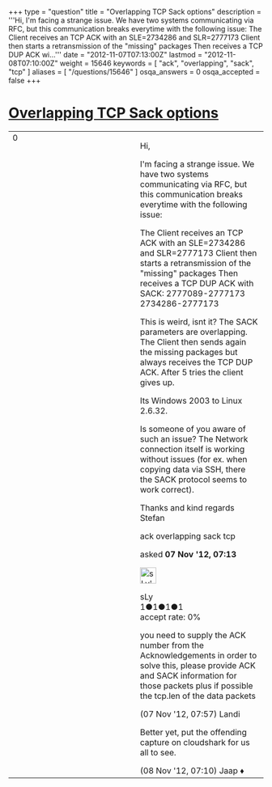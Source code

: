 +++
type = "question"
title = "Overlapping TCP Sack options"
description = '''Hi, I&#x27;m facing a strange issue. We have two systems communicating via RFC, but this communication breaks everytime with the following issue: The Client receives an TCP ACK with an SLE=2734286 and SLR=2777173 Client then starts a retransmission of the &quot;missing&quot; packages Then receives a TCP DUP ACK wi...'''
date = "2012-11-07T07:13:00Z"
lastmod = "2012-11-08T07:10:00Z"
weight = 15646
keywords = [ "ack", "overlapping", "sack", "tcp" ]
aliases = [ "/questions/15646" ]
osqa_answers = 0
osqa_accepted = false
+++

<div class="headNormal">

# [Overlapping TCP Sack options](/questions/15646/overlapping-tcp-sack-options)

</div>

<div id="main-body">

<div id="askform">

<table id="question-table" style="width:100%;"><colgroup><col style="width: 50%" /><col style="width: 50%" /></colgroup><tbody><tr class="odd"><td style="width: 30px; vertical-align: top"><div class="vote-buttons"><span id="post-15646-upvote" class="ajax-command post-vote up" rel="nofollow" title="I like this post (click again to cancel)"> </span><div id="post-15646-score" class="post-score" title="current number of votes">0</div><span id="post-15646-downvote" class="ajax-command post-vote down" rel="nofollow" title="I dont like this post (click again to cancel)"> </span> <span id="favorite-mark" class="ajax-command favorite-mark" rel="nofollow" title="mark/unmark this question as favorite (click again to cancel)"> </span><div id="favorite-count" class="favorite-count"></div></div></td><td><div id="item-right"><div class="question-body"><p>Hi,</p><p>I'm facing a strange issue. We have two systems communicating via RFC, but this communication breaks everytime with the following issue:</p><p>The Client receives an TCP ACK with an SLE=2734286 and SLR=2777173 Client then starts a retransmission of the "missing" packages Then receives a TCP DUP ACK with SACK: 2777089-2777173 2734286-2777173</p><p>This is weird, isnt it? The SACK parameters are overlapping. The Client then sends again the missing packages but always receives the TCP DUP ACK. After 5 tries the client gives up.</p><p>Its Windows 2003 to Linux 2.6.32.</p><p>Is someone of you aware of such an issue? The Network connection itself is working without issues (for ex. when copying data via SSH, there the SACK protocol seems to work correct).</p><p>Thanks and kind regards Stefan</p></div><div id="question-tags" class="tags-container tags"><span class="post-tag tag-link-ack" rel="tag" title="see questions tagged &#39;ack&#39;">ack</span> <span class="post-tag tag-link-overlapping" rel="tag" title="see questions tagged &#39;overlapping&#39;">overlapping</span> <span class="post-tag tag-link-sack" rel="tag" title="see questions tagged &#39;sack&#39;">sack</span> <span class="post-tag tag-link-tcp" rel="tag" title="see questions tagged &#39;tcp&#39;">tcp</span></div><div id="question-controls" class="post-controls"></div><div class="post-update-info-container"><div class="post-update-info post-update-info-user"><p>asked <strong>07 Nov '12, 07:13</strong></p><img src="https://secure.gravatar.com/avatar/6edf5924d036010b1bd2230fa74be47e?s=32&amp;d=identicon&amp;r=g" class="gravatar" width="32" height="32" alt="sLy&#39;s gravatar image" /><p><span>sLy</span><br />
<span class="score" title="1 reputation points">1</span><span title="1 badges"><span class="badge1">●</span><span class="badgecount">1</span></span><span title="1 badges"><span class="silver">●</span><span class="badgecount">1</span></span><span title="1 badges"><span class="bronze">●</span><span class="badgecount">1</span></span><br />
<span class="accept_rate" title="Rate of the user&#39;s accepted answers">accept rate:</span> <span title="sLy has no accepted answers">0%</span></p></div></div><div id="comments-container-15646" class="comments-container"><span id="15652"></span><div id="comment-15652" class="comment"><div id="post-15652-score" class="comment-score"></div><div class="comment-text"><p>you need to supply the ACK number from the Acknowledgements in order to solve this, please provide ACK and SACK information for those packets plus if possible the tcp.len of the data packets</p></div><div id="comment-15652-info" class="comment-info"><span class="comment-age">(07 Nov '12, 07:57)</span> <span class="comment-user userinfo">Landi</span></div></div><span id="15722"></span><div id="comment-15722" class="comment"><div id="post-15722-score" class="comment-score"></div><div class="comment-text"><p>Better yet, put the offending capture on cloudshark for us all to see.</p></div><div id="comment-15722-info" class="comment-info"><span class="comment-age">(08 Nov '12, 07:10)</span> <span class="comment-user userinfo">Jaap ♦</span></div></div></div><div id="comment-tools-15646" class="comment-tools"></div><div class="clear"></div><div id="comment-15646-form-container" class="comment-form-container"></div><div class="clear"></div></div></td></tr></tbody></table>

</div>

</div>

